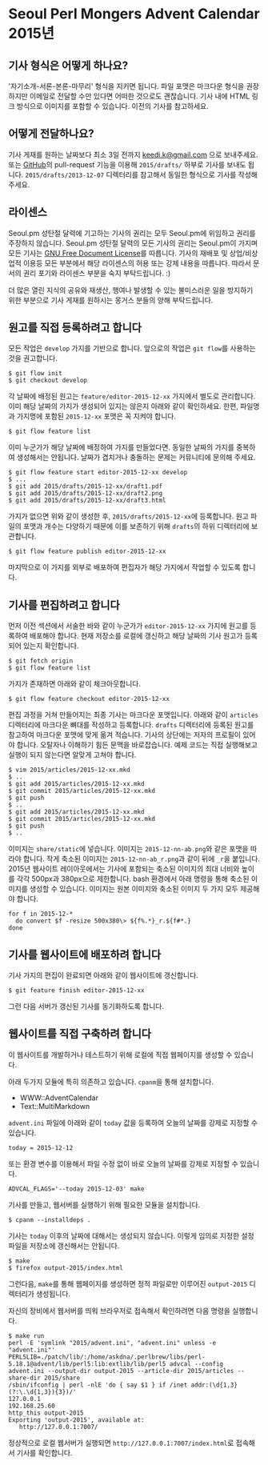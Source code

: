 Seoul Perl Mongers Advent Calendar 2015년
=========================================

기사 형식은 어떻게 하나요?
---------------------------

'자기소개-서론-본론-마무리' 형식을 지키면 됩니다.
파일 포맷은 마크다운 형식을 권장하지만
이메일로 전달할 수만 있다면 어떠한 것으로도 괜찮습니다.
기사 내에 HTML 링크 방식으로 이미지를 포함할 수 있습니다.
이전의 기사를 참고하세요.


어떻게 전달하나요?
-------------------

기사 게재를 원하는 날짜보다 최소 3일 전까지 keedi.k@gmail.com 으로 보내주세요.
또는 [GitHub](https://github.com)의 pull-request 기능을 이용해
`2015/drafts/` 하부로 기사를 보내도 됩니다.
`2015/drafts/2013-12-07` 디렉터리를 참고해서 동일한 형식으로 기사를 작성해주세요.


라이센스
---------

Seoul.pm 성탄절 달력에 기고하는 기사의 권리는
모두 Seoul.pm에 위임하고 권리를 주장하지 않습니다.
Seoul.pm 성탄절 달력의 모든 기사의 권리는 Seoul.pm이 가지며
모든 기사는 [GNU Free Document License](http://www.gnu.org/copyleft/fdl.html)를 따릅니다.
기사의 재배포 및 상업/비상업적 이용등 모든 부분에서
해당 라이센스의 허용 또는 강제 내용을 따릅니다.
따라서 문서의 권리 포기와 라이센스 부분을 숙지 부탁드립니다. :)

더 많은 열린 지식의 공유와 재생산, 행여나 발생할 수 있는
불미스러운 일을 방지하기 위한 부분으로 기사 게재를 원하시는
몽거스 분들의 양해 부탁드립니다.


원고를 직접 등록하려고 합니다
------------------------------

모든 작업은 `develop` 가지를 기반으로 합니다.
앞으로의 작업은 `git flow`를 사용하는 것을 권고합니다.

    $ git flow init
    $ git checkout develop

각 날짜에 배정된 원고는 `feature/editor-2015-12-xx` 가지에서 별도로 관리합니다.
이미 해당 날짜의 가지가 생성되어 있지는 않은지 아래와 같이 확인하세요.
한편, 파일명과 가지명에 포함된 `2015-12-xx` 포맷은 꼭 지켜야 합니다.

    $ git flow feature list

이미 누군가가 해당 날짜에 배정하여 가지를 만들었다면.
동일한 날짜의 가지를 중복하여 생성해서는 안됩니다.
날짜가 겹치거나 충돌하는 문제는 커뮤니티에 문의해 주세요.

    $ git flow feature start editor-2015-12-xx develop
    $ ...
    $ git add 2015/drafts/2015-12-xx/draft1.pdf
    $ git add 2015/drafts/2015-12-xx/draft2.png
    $ git add 2015/drafts/2015-12-xx/draft3.html

가지가 없으면 위와 같이 생성한 후, `2015/drafts/2015-12-xx`에 등록합니다.
원고 파일의 포맷과 개수는 다양하기 때문에
이를 보존하기 위해 `drafts`의 하위 디렉터리에 보관합니다.

    $ git flow feature publish editor-2015-12-xx

마지막으로 이 가지를 외부로 배포하여 편집자가 해당 가지에서
작업할 수 있도록 합니다.


기사를 편집하려고 합니다
-------------------------

먼저 이전 섹션에서 서술한 바와 같이 누군가가
`editor-2015-12-xx` 가지에 원고를 등록하여 배포해야 합니다.
현재 저장소를 로컬에 갱신하고 해당 날짜의 기사 원고가 등록되어 있는지 확인합니다.

    $ git fetch origin
    $ git flow feature list

가지가 존재하면 아래와 같이 체크아웃합니다.

    $ git flow feature checkout editor-2015-12-xx

편집 과정을 거쳐 만들어지는 최종 기사는 마크다운 포맷입니다.
아래와 같이 `articles` 디렉터리에 마크다운 뼈대를 작성하고 등록합니다.
`drafts` 디렉터리에 등록된 원고를 참고하여 마크다운 포맷에 맞게 옮겨 적습니다.
기사의 상단에는 저자의 프로필이 있어야 합니다.
오탈자나 이해하기 힘든 문맥을 바로잡습니다.
예제 코드는 직접 실행해보고 실행이 되지 않는다면 알맞게 고쳐야 합니다.

    $ vim 2015/articles/2015-12-xx.mkd
    $ ..
    $ git add 2015/articles/2015-12-xx.mkd
    $ git commit 2015/articles/2015-12-xx.mkd
    $ git push
    $ ..
    $ git add 2015/articles/2015-12-xx.mkd
    $ git commit 2015/articles/2015-12-xx.mkd
    $ git push
    $ ..

이미지는 `share/static`에 넣습니다. 이미지는 `2015-12-nn-ab.png`와 같은
포맷을 따라야 합니다. 작게 축소된 이미지는 `2015-12-nn-ab_r.png`과 같이
뒤에 `_r`을 붙입니다. 2015년 웹사이트 레이아웃에서는 기사에 포함되는
축소된 이미지의 최대 너비와 높이를 각각 500px과 380px으로 제한합니다.
bash 환경에서 아래 명령을 통해 축소된 이미지를 생성할 수 있습니다.
이미지는 원본 이미지와 축소된 이미지 두 가지 모두 제공해야 합니다.

    for f in 2015-12-*
      do convert $f -resize 500x380\> ${f%.*}_r.${f#*.}
    done


기사를 웹사이트에 배포하려 합니다
-----------------------------------

기사 가지의 편집이 완료되면 아래와 같이 웹사이트에 갱신합니다.

    $ git feature finish editor-2015-12-xx

그런 다음 서버가 갱신된 기사를 동기화하도록 합니다.


웹사이트를 직접 구축하려 합니다
--------------------------------

이 웹사이트를 개발하거나 테스트하기 위해 로컬에 직접 웹페이지를
생성할 수 있습니다.

아래 두가지 모듈에 특히 의존하고 있습니다. `cpanm`을 통해 설치합니다.

 - WWW::AdventCalendar
 - Text::MultiMarkdown

`advent.ini` 파일에 아래와 같이 `today` 값을 등록하여
오늘의 날짜를 강제로 지정할 수 있습니다.

    today = 2015-12-12

또는 환경 변수를 이용해서 파일 수정 없이 바로 오늘의 날짜를 강제로 지정할 수 있습니다.

    ADVCAL_FLAGS='--today 2015-12-03' make

기사를 만들고, 웹서버를 실행하기 위해 필요한 모듈을 설치합니다.

    $ cpanm --installdeps .

기사는 `today` 이후의 날짜에 대해서는 생성되지 않습니다.
이렇게 임의로 지정한 설정 파일을 저장소에 갱신해서는 안됩니다.

    $ make
    $ firefox output-2015/index.html

그런다음, `make`를 통해 웹페이지를 생성하면 정적 파일로만 이루어진
`output-2015` 디렉터리가 생성됩니다.

자신의 장비에서 웹서버를 띄워 브라우저로 접속해서 확인하려면
다음 명령을 실행합니다.

    $ make run
    perl -E 'symlink "2015/advent.ini", "advent.ini" unless -e "advent.ini"'
    PERL5LIB=./patch/lib/:/home/askdna/.perlbrew/libs/perl-5.18.1@advent/lib/perl5:lib:extlib/lib/perl5 advcal --config advent.ini --output-dir output-2015 --article-dir 2015/articles --share-dir 2015/share
    /sbin/ifconfig | perl -nlE 'do { say $1 } if /inet addr:(\d{1,3}(?:\.\d{1,3}){3})/'
    127.0.0.1
    192.168.25.60
    http_this output-2015
    Exporting 'output-2015', available at:
       http://127.0.0.1:7007/

정상적으로 로컬 웹서버가 실행되면 `http://127.0.0.1:7007/index.html`로
접속해서 기사를 확인합니다.
